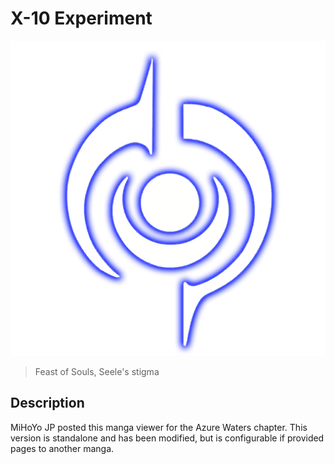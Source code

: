 # X-10 Experiment
![icon](img/feast-of-souls.png)
> Feast of Souls, Seele's stigma

## Description
MiHoYo JP posted this manga viewer for the Azure Waters chapter. This version is
standalone and has been modified, but is configurable if provided pages to another
manga.
